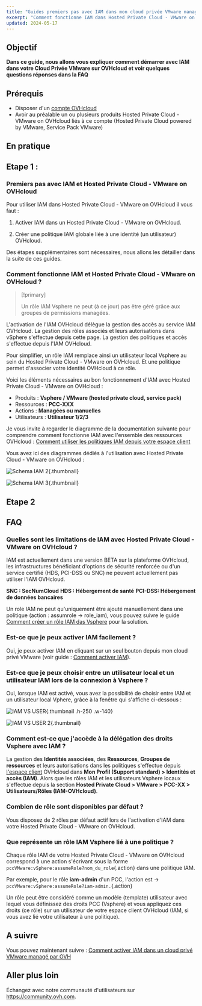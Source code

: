 ```yaml
---
title: "Guides premiers pas avec IAM dans mon cloud privée VMware managé par OVHcloud"
excerpt: "Comment fonctionne IAM dans Hosted Private Cloud - VMware on OVHcloud"
updated: 2024-05-17
---
```


## Objectif
**Dans ce guide, nous allons vous expliquer comment démarrer avec IAM dans votre Cloud Privée VMware sur OVHcloud et voir quelques questions réponses dans la FAQ** 

## Prérequis
- Disposer d'un [compte OVHcloud](/pages/account_and_service_management/account_information/ovhcloud-account-creation)
- Avoir au préalable un ou plusieurs produits Hosted Private Cloud - VMware on OVHcloud liés à ce compte (Hosted Private Cloud powered by VMware, Service Pack VMware)

## En pratique

## Etape 1 :

### Premiers pas avec IAM et Hosted Private Cloud - VMware on OVHcloud

Pour utiliser IAM dans Hosted Private Cloud - VMware on OVHcloud il vous faut : 

1. Activer IAM dans un Hosted Private Cloud - VMware on OVHcloud.

2. Créer une politique IAM globale liée à une identité (un utilisateur) OVHcloud.

Des étapes supplémentaires sont nécessaires, nous allons les détailler dans la suite de ces guides.

### Comment fonctionne IAM et Hosted Private Cloud - VMware on OVHcloud ?
> [!primary]
>
> Un rôle IAM Vsphere ne peut (à ce jour) pas être géré grâce aux groupes de permissions managées.

L'activation de l'IAM OVHcloud délègue la gestion des accès au service IAM OVHcloud. La gestion des rôles associés et leurs autorisations dans vSphere s'effectue depuis cette page. La gestion des politiques et accès s'effectue depuis l'IAM OVHcloud.

Pour simplifier, un rôle IAM remplace ainsi un utilisateur local Vsphere au sein du Hosted Private Cloud - VMware on OVHcloud. Et une politique permet d'associer votre identité OVHcloud à ce rôle.

Voici les éléments nécessaires au bon fonctionnement d'IAM avec Hosted Private Cloud - VMware on OVHcloud :
- Produits : **Vsphere / VMware (hosted private cloud, service pack)**
- Ressources : **PCC-XXX**
- Actions : **Managées ou manuelles**
- Utilisateurs : **Utilisateur 1/2/3**

Je vous invite à regarder le diagramme de la documentation suivante pour comprendre comment fonctionne IAM avec l'ensemble des ressources OVHcloud : [Comment utiliser les politiques IAM depuis votre espace client](/pages/account_and_service_management/account_information/iam-policies-api/images/iam_policies.png)

Vous avez ici des diagrammes dédiés à l'utilisation avec Hosted Private Cloud - VMware on OVHcloud : 

![Schema IAM 2](images/iam_vmware_schema_2.png){.thumbnail}

![Schema IAM 3](images/iam_vmware_schema_3.png){.thumbnail}

## Etape 2

## FAQ

### Quelles sont les limitations de IAM avec Hosted Private Cloud - VMware on OVHcloud ?

IAM est actuellement dans une version BETA sur la plateforme OVHcloud, les infrastructures bénéficiant d'options de sécurité renforcée ou d'un service certifié (HDS, PCI-DSS ou SNC) ne peuvent actuellement pas utiliser l'IAM OVHcloud.

**SNC : SecNumCloud**
**HDS : Hébergement de santé**
**PCI-DSS: Hébergement de données bancaires**

Un role IAM ne peut qu'uniquement être ajouté manuellement dans une politique (action : assumrole -> role_iam), vous pouvez suivre le guide [Comment créer un rôle IAM das Vsphere](/pages/hosted_private_cloud/hosted_private_cloud_powered_by_vmware/vmware_iam_role) pour la solution.

### Est-ce que je peux activer IAM facilement ?

Oui, je peux activer IAM en cliquant sur un seul bouton depuis mon cloud privé VMware (voir guide : [Comment activer IAM](/pages/hosted_private_cloud/hosted_private_cloud_powered_by_vmware/vmware_iam_activation)).

### Est-ce que je peux choisir entre un utilisateur local et un utilisateur IAM lors de la connexion à Vsphere ?

Oui, lorsque IAM est activé, vous avez la possibilité de choisir entre IAM et un utilisateur local Vphere, grâce à la fenêtre qui s'affiche ci-dessous :

![IAM VS USER](images/iam_local_user_vs_iam.png){.thumbnail .h-250 .w-140}

![IAM VS USER 2](images/iam_local_user_vs_iam_2.png){.thumbnail}

### Comment est-ce que j'accède à la délégation des droits Vsphere avec IAM ?

La gestion des **Identités associées**, des **Ressources**, **Groupes de ressources** et leurs autorisations dans les politiques s'effectue depuis [l'espace client](https://www.ovh.com/manager/#/dedicated/useraccount/dashboard) OVHcloud dans **Mon Profil (Support standard) > Identités et accès (IAM)**. Alors que les rôles IAM et les utilisateurs Vsphere locaux s'effectue depuis la section **Hosted Private Cloud > VMware > PCC-XX > Utilisateurs/Rôles (IAM-OVHcloud)**.

### Combien de rôle sont disponibles par défaut ?

Vous disposez de 2 rôles par défaut actif lors de l'activation d'IAM dans votre Hosted Private Cloud - VMware on OVHcloud.

### Que représente un rôle IAM Vsphere lié à une politique ?

Chaque rôle IAM de votre Hosted Private Cloud - VMware on OVHcloud correspond à une action s'écrivant sous la forme `pccVMware:vSphere:assumeRole?nom_du_role`{.action} dans une politique IAM.

Par exemple, pour le rôle **iam-admin** d'un PCC, l'action est -> `pccVMware:vSphere:assumeRole?iam-admin.`{.action}

Un rôle peut être considéré comme un modèle (template) utilisateur avec lequel vous définissez des droits PCC (Vsphere) et vous appliquez ces droits (ce rôle) sur un utilisateur de votre espace client OVHcloud (IAM, si vous avez lié votre utilisateur à une politique).

## A suivre 
Vous pouvez maintenant suivre : [Comment activer IAM dans un cloud privé VMware managé par OVH](/pages/hosted_private_cloud/hosted_private_cloud_powered_by_vmware/vmware_iam_activation)

## Aller plus loin

Échangez avec notre communauté d'utilisateurs sur <https://community.ovh.com>.


